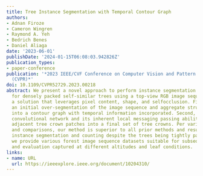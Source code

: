 ```yaml
---
title: Tree Instance Segmentation with Temporal Contour Graph
authors:
- Adnan Firoze
- Cameron Wingren
- Raymond A. Yeh
- Bedrich Benes
- Daniel Aliaga
date: '2023-06-01'
publishDate: '2024-01-15T06:08:03.942826Z'
publication_types:
- paper-conference
publication: '*2023 IEEE/CVF Conference on Computer Vision and Pattern Recognition
  (CVPR)*'
doi: 10.1109/CVPR52729.2023.00218
abstract: We present a novel approach to perform instance segmentation and counting
  for densely packed self-similar trees using a top-view RGB image sequence. We propose
  a solution that leverages pixel content, shape, and selfocclusion. First, we perform
  an initial over-segmentation of the image sequence and aggregate structural characteristics
  into a contour graph with temporal information incorporated. Second, using a graph
  convolutional network and its inherent local messaging passing abilities, we merge
  adjacent tree crown patches into a final set of tree crowns. Per various studies
  and comparisons, our method is superior to all prior methods and results in high-accuracy
  instance segmentation and counting despite the trees being tightly packed. Finally,
  we provide various forest image sequence datasets suitable for subsequent benchmarking
  and evaluation captured at different altitudes and leaf conditions.
links:
- name: URL
  url: https://ieeexplore.ieee.org/document/10204310/
---
```


